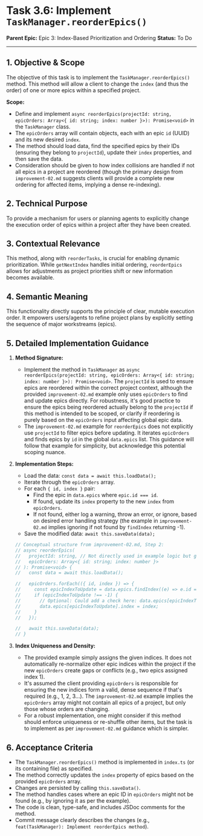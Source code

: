# Task 3.6: Implement `TaskManager.reorderEpics()`

**Parent Epic:** Epic 3: Index-Based Prioritization and Ordering
**Status:** To Do

---

## 1. Objective & Scope

The objective of this task is to implement the `TaskManager.reorderEpics()` method. This method will allow a client to change the `index` (and thus the order) of one or more epics within a specified project.

**Scope:**

- Define and implement `async reorderEpics(projectId: string, epicOrders: Array<{ id: string; index: number }>): Promise<void>` in the `TaskManager` class.
- The `epicOrders` array will contain objects, each with an epic `id` (UUID) and its new desired `index`.
- The method should load data, find the specified epics by their IDs (ensuring they belong to `projectId`), update their `index` properties, and then save the data.
- Consideration should be given to how index collisions are handled if not all epics in a project are reordered (though the primary design from `improvement-02.md` suggests clients will provide a complete new ordering for affected items, implying a dense re-indexing).

## 2. Technical Purpose

To provide a mechanism for users or planning agents to explicitly change the execution order of epics within a project after they have been created.

## 3. Contextual Relevance

This method, along with `reorderTasks`, is crucial for enabling dynamic prioritization. While `getNextIndex` handles initial ordering, `reorderEpics` allows for adjustments as project priorities shift or new information becomes available.

## 4. Semantic Meaning

This functionality directly supports the principle of clear, mutable execution order. It empowers users/agents to refine project plans by explicitly setting the sequence of major workstreams (epics).

## 5. Detailed Implementation Guidance

1.  **Method Signature:**

    - Implement the method in `TaskManager` as `async reorderEpics(projectId: string, epicOrders: Array<{ id: string; index: number }>): Promise<void>`. The `projectId` is used to ensure epics are reordered within the correct project context, although the provided `improvement-02.md` example only uses `epicOrders` to find and update epics directly. For robustness, it's good practice to ensure the epics being reordered actually belong to the `projectId` if this method is intended to be scoped, or clarify if reordering is purely based on the `epicOrders` input affecting global epic data.
    - The `improvement-02.md` example for `reorderEpics` does not explicitly use `projectId` to filter epics before updating. It iterates `epicOrders` and finds epics by `id` in the global `data.epics` list. This guidance will follow that example for simplicity, but acknowledge this potential scoping nuance.

2.  **Implementation Steps:**

    - Load the data: `const data = await this.loadData();`
    - Iterate through the `epicOrders` array.
    - For each `{ id, index }` pair:
      - Find the epic in `data.epics` where `epic.id === id`.
      - If found, update its `index` property to the new `index` from `epicOrders`.
      - If not found, either log a warning, throw an error, or ignore, based on desired error handling strategy (the example in `improvement-02.md` implies ignoring if not found by `findIndex` returning -1).
    - Save the modified data: `await this.saveData(data);`

    ```typescript
    // Conceptual structure from improvement-02.md, Step 2:
    // async reorderEpics(
    //   projectId: string, // Not directly used in example logic but good for context
    //   epicOrders: Array<{ id: string; index: number }>
    // ): Promise<void> {
    //   const data = await this.loadData();

    //   epicOrders.forEach(({ id, index }) => {
    //     const epicIndexToUpdate = data.epics.findIndex((e) => e.id === id);
    //     if (epicIndexToUpdate !== -1) {
    //       // Optional: Could add a check here: data.epics[epicIndexToUpdate].project_id === projectId
    //       data.epics[epicIndexToUpdate].index = index;
    //     }
    //   });

    //   await this.saveData(data);
    // }
    ```

3.  **Index Uniqueness and Density:**
    - The provided example simply assigns the given indices. It does not automatically re-normalize other epic indices within the project if the new `epicOrders` create gaps or conflicts (e.g., two epics assigned index 1).
    - It's assumed the client providing `epicOrders` is responsible for ensuring the new indices form a valid, dense sequence if that's required (e.g., 1, 2, 3...). The `improvement-02.md` example implies the `epicOrders` array might not contain all epics of a project, but only those whose orders are changing.
    - For a robust implementation, one might consider if this method should enforce uniqueness or re-shuffle other items, but the task is to implement as per `improvement-02.md` guidance which is simpler.

## 6. Acceptance Criteria

- The `TaskManager.reorderEpics()` method is implemented in `index.ts` (or its containing file) as specified.
- The method correctly updates the `index` property of epics based on the provided `epicOrders` array.
- Changes are persisted by calling `this.saveData()`.
- The method handles cases where an epic ID in `epicOrders` might not be found (e.g., by ignoring it as per the example).
- The code is clean, type-safe, and includes JSDoc comments for the method.
- Commit message clearly describes the changes (e.g., `feat(TaskManager): Implement reorderEpics method`).
